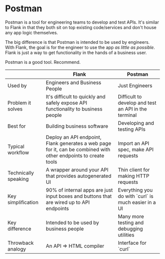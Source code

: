 # Postman

Postman is a tool for engineering teams to develop and test APIs. It's similar to Flank in that they both sit on top existing code/services and don't house any app logic themselves.

The big difference is that Postman is intended to be used by engineers. With Flank, the goal is for the engineer to use the app *as little as possible*. Flank is just a way to get functionality in the hands of a business user.

Postman is a good tool. Recommend.

|                      | Flank                                                                                                           | Postman                                                |
| -------------------- | --------------------------------------------------------------------------------------------------------------- | ------------------------------------------------------ |
| Used by              | Engineers and Business People                                                                                   | Just Engineers                                         |
| Problem it solves    | It's difficult to quickly and safely expose API functionality to business people                                | Difficult to develop and test an API in the terminal   |
| Best for             | Building business software                                                                                      | Developing and testing APIs                            |
| Typical workflow     | Deploy an API endpoint, Flank generates a web page for it, can be combined with other endpoints to create tools | Import an API spec, make API requests                  |
| Technically speaking | A wrapper around your API that provides autogenerated UI                                                        | Thin client for making HTTP requests                   |
| Key simplification   | 90% of internal apps are just input boxes and buttons that are wired up to API endpoints                        | Everything you do with \`curl\` is much easier in a UI |
| Key difference       | Intended to be used by business people                                                                          | Many more testing and debugging utilities              |
| Throwback analogy    | An API => HTML compiler                                                                                         | Interface for \`curl\`                                 |